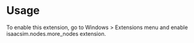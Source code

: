 # Usage

To enable this extension, go to Windows > Extensions menu and enable isaacsim.nodes.more_nodes extension.
